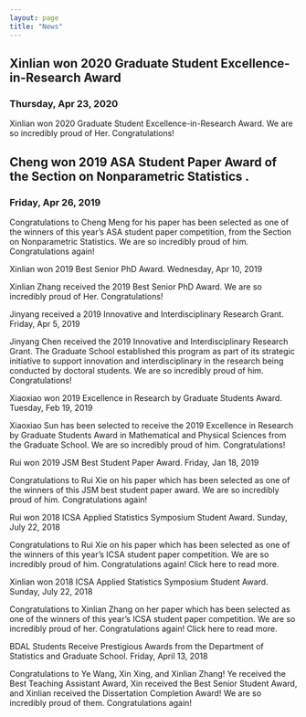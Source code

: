 ```yaml
---
layout: page
title: "News"
---
```

## Xinlian won 2020 Graduate Student Excellence-in-Research Award
### Thursday, Apr 23, 2020
Xinlian won 2020 Graduate Student Excellence-in-Research Award.  We are so incredibly proud of Her. Congratulations!

## Cheng won 2019 ASA Student Paper Award of the Section on Nonparametric Statistics .
### Friday, Apr 26, 2019

Congratulations to Cheng Meng for his paper has been selected as one of the winners of this year’s ASA student paper competition, from the Section on Nonparametric Statistics. We are so incredibly proud of him. Congratulations again!

Xinlian won 2019 Best Senior PhD Award.
Wednesday, Apr 10, 2019

Xinlian Zhang received the 2019 Best Senior PhD Award.  We are so incredibly proud of Her. Congratulations!

Jinyang received a 2019 Innovative and Interdisciplinary Research Grant.
Friday, Apr 5, 2019

Jinyang Chen received the 2019 Innovative and Interdisciplinary Research Grant. The Graduate School established this program as part of its strategic initiative to support innovation and interdisciplinary in the research being conducted by doctoral students.  We are so incredibly proud of him. Congratulations!

Xiaoxiao won 2019 Excellence in Research by Graduate Students Award.
Tuesday, Feb 19, 2019

Xiaoxiao Sun has been selected to receive the 2019 Excellence in Research by Graduate Students Award in Mathematical and Physical Sciences from the Graduate School. We are so incredibly proud of him. Congratulations!

Rui won 2019 JSM Best Student Paper Award.
Friday, Jan 18, 2019

Congratulations to Rui Xie on his paper which has been selected as one of the winners of this JSM best student paper award. We are so incredibly proud of him. Congratulations again!

Rui won 2018 ICSA Applied Statistics Symposium Student Award.
Sunday, July 22, 2018

Congratulations to Rui Xie on his paper which has been selected as one of the winners of this year’s ICSA student paper competition. We are so incredibly proud of him. Congratulations again! Click here to read more.  

Xinlian won 2018 ICSA Applied Statistics Symposium Student Award.
Sunday, July 22, 2018

Congratulations to Xinlian Zhang on her paper which has been selected as one of the winners of this year’s ICSA student paper competition. We are so incredibly proud of her. Congratulations again! Click here to read more.  

BDAL Students Receive Prestigious Awards from the Department of Statistics and Graduate School.
Friday, April 13, 2018

Congratulations to Ye Wang, Xin Xing, and Xinlian Zhang!  Ye received the Best Teaching Assistant Award, Xin received the Best Senior Student Award, and Xinlian received the Dissertation Completion Award! We are so incredibly proud of them. Congratulations again!

